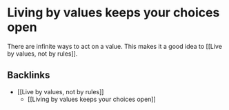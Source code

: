 # Living by values keeps your choices open
There are infinite ways to act on a value. This makes it a good idea to [[Live by values, not by rules]].

## Backlinks
* [[Live by values, not by rules]]
	* [[Living by values keeps your choices open]]

<!-- #Life -->

<!-- {BearID:ED3B8349-D25B-4B86-A9A9-DAAD24DD15EE-15756-0000130405D25588} -->

